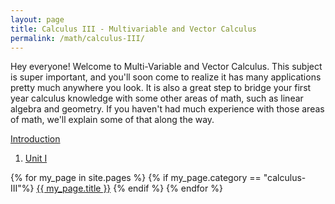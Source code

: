 ```yaml
---
layout: page
title: Calculus III - Multivariable and Vector Calculus
permalink: /math/calculus-III/
---
```


Hey everyone! Welcome to Multi-Variable and Vector Calculus. This subject is super important, and you'll soon come to realize it has many applications pretty much anywhere you look. It is also a great step to bridge your first year calculus knowledge with some other areas of math, such as linear algebra and geometry. If you haven't had much experience with those areas of math, we'll explain some of that along the way. 

<a class="page-link" href="/math/calculus-III/introduction">Introduction </a>
<ol>
<li>  <a class="page-link" href="/math/calculus-III/"> Unit I </a> </li>
</ol>

{% for my_page in site.pages %}
{% if  my_page.category == "calculus-III"%}
<a class="page-link" href="{{ my_page.url | prepend: site.baseurl }}">{{ my_page.title }}</a>
{% endif %}
{% endfor %}



